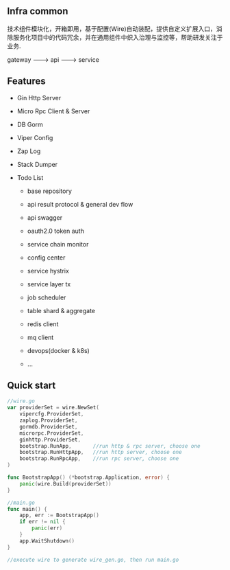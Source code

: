 Infra common
-------
技术组件模块化，开箱即用，基于配置(Wire)自动装配，提供自定义扩展入口，消除服务化项目中的代码冗余，并在通用组件中织入治理与监控等，帮助研发关注于业务.

gateway ---> api ---> service

## Features

* Gin Http Server

* Micro Rpc Client & Server

* DB Gorm

* Viper Config

* Zap Log

* Stack Dumper

* Todo List

  * base repository
  
  * api result protocol & general dev flow

  * api swagger
  
  * oauth2.0 token auth
  
  * service chain monitor
  
  * config center
  
  * service hystrix
  
  * service layer tx
  
  * job scheduler
  
  * table shard & aggregate
  
  * redis client
  
  * mq client
  
  * devops(docker & k8s)
  
  * ...

## Quick start
```go
//wire.go
var providerSet = wire.NewSet(
	vipercfg.ProviderSet,
	zaplog.ProviderSet,
	gormdb.ProviderSet,
	microrpc.ProviderSet,
	ginhttp.ProviderSet,
	bootstrap.RunApp,       //run http & rpc server, choose one
	bootstrap.RunHttpApp,   //run http server, choose one
	bootstrap.RunRpcApp,    //run rpc server, choose one
)

func BootstrapApp() (*bootstrap.Application, error) {
	panic(wire.Build(providerSet))
}

//main.go
func main() {
	app, err := BootstrapApp()
	if err != nil {
		panic(err)
	}
	app.WaitShutdown()
}

//execute wire to generate wire_gen.go, then run main.go
```
